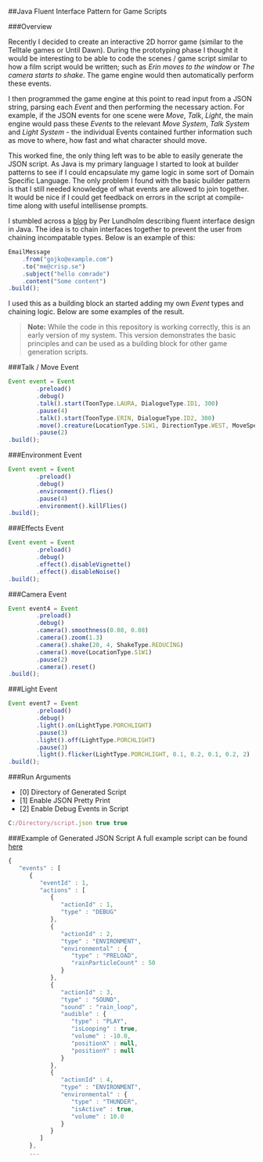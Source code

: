 ##Java Fluent Interface Pattern for Game Scripts

###Overview

Recently I decided to create an interactive 2D horror game (similar to the Telltale games or Until Dawn). During the prototyping phase I thought it would be interesting to be able to code the scenes / game script similar to how a film script would be written; such as *Erin moves to the window* or *The camera starts to shake*. The game engine would then automatically perform these events.

I then programmed the game engine at this point to read input from a JSON string, parsing each *Event* and then performing the necessary action. For example, if the JSON events for one scene were *Move*, *Talk*, *Light*, the main engine would pass these *Events* to the relevant *Move System*, *Talk System* and *Light System* - the individual Events contained further information such as move to where, how fast and what character should move.

This worked fine, the only thing left was to be able to easily generate the JSON script. As Java is my primary language I started to look at builder patterns to see if I could encapsulate my game logic in some sort of Domain Specific Language. The only problem I found with the basic builder pattern is that I still needed knowledge of what events are allowed to join together. It would be nice if I could get feedback on errors in the script at compile-time along with useful intellisense prompts.

I stumbled across a [blog](http://blog.crisp.se/2013/10/09/perlundholm/another-builder-pattern-for-java)  by Per Lundholm describing fluent interface design in Java. The idea is to chain interfaces together to prevent the user from chaining incompatable types. Below is an example of this:

```javascript
EmailMessage
	.from("gojko@example.com")
	.to("me@crisp.se")
	.subject("hello comrade")
	.content("Some content")
.build();
```

I used this as a building block an started adding my own *Event* types and chaining logic. Below are some examples of the result. 

>**Note:** While the code in this repository is working correctly, this is an early version of my system. This version demonstrates the basic principles and can be used as a building block for other game generation scripts.



###Talk / Move Event

```javascript
Event event = Event
		.preload()
		.debug()
		.talk().start(ToonType.LAURA, DialogueType.ID1, 300)
		.pause(4)
		.talk().start(ToonType.ERIN, DialogueType.ID2, 300)
		.move().creature(LocationType.S1W1, DirectionType.WEST, MoveSpeedType.SLOW)
		.pause(2)
.build();
```

###Environment Event

```javascript
Event event = Event
		.preload()
		.debug()
		.environment().flies()
		.pause(4)
		.environment().killFlies()
.build();
```

###Effects Event

```javascript
Event event = Event
		.preload()
		.debug()
		.effect().disableVignette()
		.effect().disableNoise()
.build();
```

###Camera Event

```javascript
Event event4 = Event
		.preload()
		.debug()
		.camera().smoothness(0.08, 0.08)
		.camera().zoom(1.3)
		.camera().shake(20, 4, ShakeType.REDUCING)
		.camera().move(LocationType.S1W1)
		.pause(2)
		.camera().reset()
.build();
```

###Light Event

```javascript
Event event7 = Event
		.preload()
		.debug()
		.light().on(LightType.PORCHLIGHT)
		.pause(3)
		.light().off(LightType.PORCHLIGHT)
		.pause(3)
		.light().flicker(LightType.PORCHLIGHT, 0.1, 0.2, 0.1, 0.2, 2)
.build();
```


###Run Arguments
- [0] Directory of Generated Script
- [1] Enable JSON Pretty Print
- [2] Enable Debug Events in Script
```javascript
C:/Directory/script.json true true
```

###Example of Generated JSON Script
A full example script can be found [here](https://github.com/StephenCathcart/java-rpg-fluent-interface-pattern/blob/master/script.json)
```javascript
{
   "events" : [
      {
         "eventId" : 1,
         "actions" : [
            {
               "actionId" : 1,
               "type" : "DEBUG"
            },
            {
               "actionId" : 2,
               "type" : "ENVIRONMENT",
               "environmental" : {
                  "type" : "PRELOAD",
                  "rainParticleCount" : 50
               }
            },
            {
               "actionId" : 3,
               "type" : "SOUND",
               "sound" : "rain_loop",
               "audible" : {
                  "type" : "PLAY",
                  "isLooping" : true,
                  "volume" : -10.0,
                  "positionX" : null,
                  "positionY" : null
               }
            },
            {
               "actionId" : 4,
               "type" : "ENVIRONMENT",
               "environmental" : {
                  "type" : "THUNDER",
                  "isActive" : true,
                  "volume" : 10.0
               }
            }
         ]
      },
      ...
```